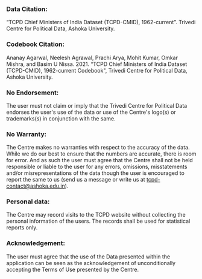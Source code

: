 ### Data Citation: 
“TCPD Chief Ministers of India Dataset (TCPD-CMID), 1962-current”. Trivedi Centre for Political Data, Ashoka University.
### Codebook Citation: 
Ananay Agarwal, Neelesh Agrawal, Prachi Arya,  Mohit Kumar, Omkar Mishra, and Basim U Nissa. 2021. “TCPD Chief Ministers of India Dataset (TCPD-CMID), 1962-current Codebook", Trivedi Centre for Political Data, Ashoka University.
### No Endorsement: 
The user must not claim or imply that the Trivedi Centre for Political Data endorses the user's use of the data or use of the Centre's logo(s) or trademarks(s) in conjunction with the same.
### No Warranty: 
The Centre makes no warranties with respect to the accuracy of the data. While we do our best to ensure that the numbers are accurate, there is room for error. And as such the user must agree that the Centre shall not be held responsible or liable to the user for any errors, omissions, misstatements and/or misrepresentations of the data though the user is encouraged to report the same to us (send us a message or write us at tcpd-contact@ashoka.edu.in).
### Personal data: 
The Centre may record visits to the TCPD website without collecting the personal information of the users. The records shall be used for statistical reports only.
### Acknowledgement: 
The user must agree that the use of the Data presented within the application can be seen as the acknowledgement of unconditionally accepting the Terms of Use presented by the Centre.
